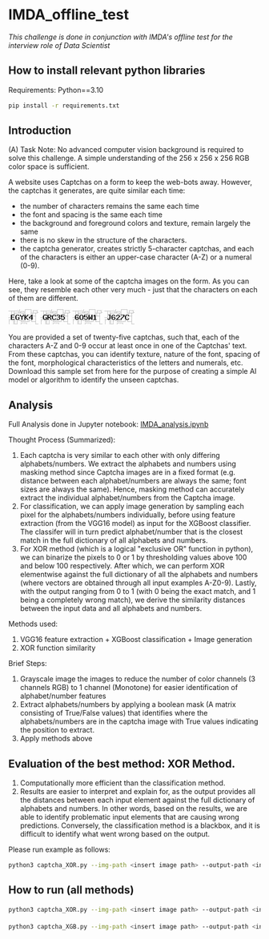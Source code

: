 # IMDA_offline_test
*This challenge is done in conjunction with IMDA's offline test for the interview role of Data Scientist*

## How to install relevant python libraries
Requirements: Python==3.10
``` bash
pip install -r requirements.txt
```

## Introduction
(A) Task 
Note: No advanced computer vision background is required to solve this challenge. A simple understanding of the 256 x 256 x 256 RGB color space is sufficient.

A website uses Captchas on a form to keep the web-bots away. However, the captchas it generates, are quite similar each time:
- the number of characters remains the same each time  
- the font and spacing is the same each time  
- the background and foreground colors and texture, remain largely the same
- there is no skew in the structure of the characters.  
- the captcha generator, creates strictly 5-character captchas, and each of the characters is either an upper-case character (A-Z) or a numeral (0-9).

Here, take a look at some of the captcha images on the form. As you can see, they resemble each other very much - just that the characters on each of them are different.

![alt text](https://github.com/leezhiqiangleonard/IMDA_offline_test/blob/main/sampleCaptchas/input/input00.jpg)
![alt text](https://github.com/leezhiqiangleonard/IMDA_offline_test/blob/main/sampleCaptchas/input/input01.jpg)
![alt text](https://github.com/leezhiqiangleonard/IMDA_offline_test/blob/main/sampleCaptchas/input/input02.jpg)
![alt text](https://github.com/leezhiqiangleonard/IMDA_offline_test/blob/main/sampleCaptchas/input/input03.jpg)
			
You are provided a set of twenty-five captchas, such that, each of the characters A-Z and 0-9 occur at least once in one of the Captchas' text. From these captchas, you can identify texture, nature of the font, spacing of the font, morphological characteristics of the letters and numerals, etc. Download this sample set from here for the purpose of creating a simple AI model or algorithm to identify the unseen captchas.

## Analysis

Full Analysis done in Jupyter notebook: [IMDA_analysis.ipynb](https://github.com/leezhiqiangleonard/IMDA_offline_test/blob/main/IMDA_analysis.ipynb)

Thought Process (Summarized):
1. Each captcha is very similar to each other with only differing alphabets/numbers. We extract the alphabets and numbers using masking method since Captcha images are in a fixed format (e.g. distance between each alphabet/numbers are always the same; font sizes are always the same). Hence, masking method can accurately extract the individual alphabet/numbers from the Captcha image. 
2. For classification, we can apply image generation by sampling each pixel for the alphabets/numbers individually, before using feature extraction (from the VGG16 model) as input for the XGBoost classifier. The classifer will in turn predict alphabet/number that is the closest match in the full dictionary of all alphabets and numbers. 
3. For XOR method (which is a logical "exclusive OR" function in python), we can binarize the pixels to 0 or 1 by thresholding values above 100 and below 100 respectively. After which, we can perform XOR elementwise against the full dictionary of all the alphabets and numbers (where vectors are obtained through all input examples A-Z0-9). Lastly, with the output ranging from 0 to 1 (with 0 being the exact match, and 1 being a completely wrong match), we derive the similarity distances between the input data and all alphabets and numbers. 

Methods used:
1. VGG16 feature extraction + XGBoost classification + Image generation
2. XOR function similarity

Brief Steps:
1. Grayscale image the images to reduce the number of color channels (3 channels RGB) to 1 channel (Monotone) for easier identification of alphabet/number features
2. Extract alphabets/numbers by applying a boolean mask (A matrix consisting of True/False values) that identifies where the alphabets/numbers are in the captcha image with True values indicating the position to extract.
3. Apply methods above

## Evaluation of the best method: XOR Method. 
1. Computationally more efficient than the classification method.
2. Results are easier to interpret and explain for, as the output provides all the distances between each input element against the full dictionary of alphabets and numbers. In other words, based on the results, we are able to identify problematic input elements that are causing wrong predictions. Conversely, the classification method is a blackbox, and it is difficult to identify what went wrong based on the output. 


Please run example as follows:

```bash
python3 captcha_XOR.py --img-path <insert image path> --output-path <insert output path (.txt file)>
```

## How to run (all methods)

```bash
python3 captcha_XOR.py --img-path <insert image path> --output-path <insert output path (.txt file)>

python3 captcha_XGB.py --img-path <insert image path> --output-path <insert output path (.txt file)>
```
